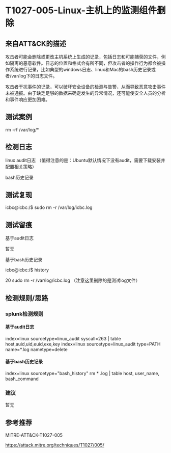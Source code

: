 # T1027-005-Linux-主机上的监测组件删除

## 来自ATT&CK的描述

攻击者可能会删除或更改主机系统上生成的记录，包括日志和可能捕获的文件，例如隔离的恶意软件。日志的位置和格式会有所不同，但攻击者的操作行为都会被操作系统进行记录，比如典型的windows日志、linux和Mac的bash历史记录或者/var/log下的日志文件。

攻击者干扰事件的记录，可以破坏安全设备的检测与告警，从而导致恶意攻击事件未被通报。由于缺乏足够的数据来确定发生的异常情况，还可能使安全人员的分析和事件响应更加困难。

## 测试案例

rm -rf  /var/log/*

## 检测日志

linux audit日志 （值得注意的是：Ubuntu默认情况下没有audit，需要下载安装并配置相关策略）

bash历史记录

## 测试复现

icbc@icbc:/$ sudo rm -r /var/log/icbc.log

## 测试留痕

基于audit日志

暂无

基于bash历史记录

icbc@icbc:/$ history

   20  sudo rm -r /var/log/icbc.log   （注意这里删除的是测试log文件）

## 检测规则/思路

### splunk检测规则

#### 基于audit日志

index=linux sourcetype=linux_audit syscall=263 | table host,auid,uid,euid,exe,key
index=linux sourcetype=linux_audit type=PATH name=*.log nametype=delete

#### 基于bash历史记录

index=linux sourcetype="bash_history" rm * .log | table host, user_name, bash_command

### 建议

暂无

## 参考推荐

MITRE-ATT&CK-T1027-005

<https://attack.mitre.org/techniques/T1027/005/>
